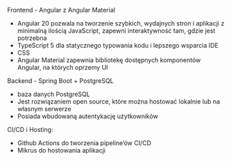 Frontend - Angular z Angular Material
- Angular 20 pozwala na tworzenie szybkich, wydajnych stron i aplikacji z minimalną ilością JavaScript, zapewni interaktywność tam, gdzie jest potrzebna
- TypeScript 5 dla statycznego typowania kodu i lepszego wsparcia IDE
- CSS
- Angular Material zapewnia bibliotekę dostępnych komponentów Angular, na których oprzemy UI

Backend - Spring Boot + PostgreSQL
- baza danych PostgreSQL
- Jest rozwiązaniem open source, które można hostować lokalnie lub na własnym serwerze
- Posiada wbudowaną autentykację użytkowników

CI/CD i Hosting:
- Github Actions do tworzenia pipeline’ów CI/CD
- Mikrus do hostowania aplikacji

